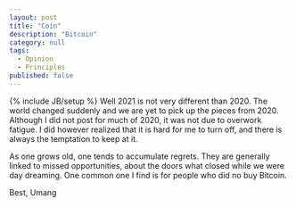 ```yaml
---
layout: post
title: "Coin"
description: "Bitcoin"
category: null
tags: 
  - Opinion
  - Principles
published: false
---
```


{% include JB/setup %}
Well 2021 is not very different than 2020. The world changed suddenly and we are yet to pick up the pieces from 2020. Although I did not post for much of 2020, it was not due to overwork fatigue. I did however realized that it is hard for me to turn off, and there is always the temptation to keep at it. 

As one grows old, one tends to accumulate regrets. They are generally linked to missed opportunities, about the doors what closed while we were day dreaming. One common one I find is for people who did no buy Bitcoin.

Best, Umang
